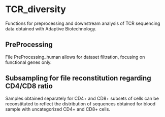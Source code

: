 # TCR_diversity
Functions for preprocessing and downstream analysis of TCR sequencing data obtained with Adaptive Biotechnology.

## PreProcessing
File PreProcessing_human allows for dataset filtration, focusing on functional genes only.

## Subsampling for file reconstitution regarding CD4/CD8 ratio
Samples obtained separately for CD4+ and CD8+ subsets of cells can be reconstituted to reflect the distribution of sequences obtained for blood sample with uncategorized CD4+ and CD8+ cells.
